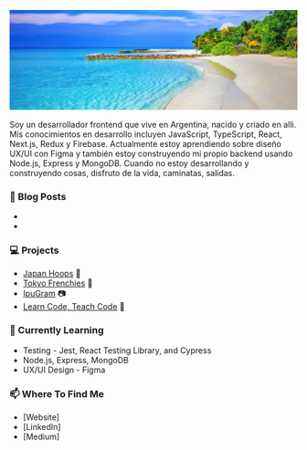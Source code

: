 [![Header](./header.png)](https://mariomolinaaraoz.com/)

Soy un desarrollador frontend que vive en Argentina, nacido y criado en alli. Mis conocimientos en desarrollo incluyen JavaScript, TypeScript, React, Next.js, Redux y Firebase. Actualmente estoy aprendiendo sobre diseño UX/UI con Figma y también estoy construyendo mi propio backend usando Node.js, Express y MongoDB. Cuando no estoy desarrollando y construyendo cosas, disfruto de la vida, caminatas, salidas.

### :pencil: Blog Posts
-
-

### :computer: Projects
- [Japan Hoops](https://japan-hoops.web.app/) :basketball:
- [Tokyo Frenchies](https://tokyo-frenchies.web.app/) :dog:
- [IpuGram](https://ipugram.web.app/) :camera:
- [Learn Code, Teach Code](https://learn-code-teach-code.vercel.app/) :school:

### :seedling: Currently Learning
- Testing - Jest, React Testing Library, and Cypress
- Node.js, Express, MongoDB
- UX/UI Design - Figma

### :mailbox: Where To Find Me
- [Website]
- [LinkedIn]
- [Medium]
